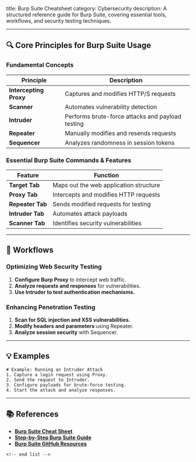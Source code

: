 title: Burp Suite Cheatsheet
category: Cybersecurity
description: A structured reference guide for Burp Suite, covering essential tools, workflows, and security testing techniques.

---

## 🔍 **Core Principles for Burp Suite Usage**

### **Fundamental Concepts**

| Principle                    | Description                                      |
| ---------------------------- | ------------------------------------------------ |
| **Intercepting Proxy** | Captures and modifies HTTP/S requests            |
| **Scanner**            | Automates vulnerability detection                |
| **Intruder**           | Performs brute-force attacks and payload testing |
| **Repeater**           | Manually modifies and resends requests           |
| **Sequencer**          | Analyzes randomness in session tokens            |

### **Essential Burp Suite Commands & Features**

| Feature                | Function                               |
| ---------------------- | -------------------------------------- |
| **Target Tab**   | Maps out the web application structure |
| **Proxy Tab**    | Intercepts and modifies HTTP requests  |
| **Repeater Tab** | Sends modified requests for testing    |
| **Intruder Tab** | Automates attack payloads              |
| **Scanner Tab**  | Identifies security vulnerabilities    |

---

## 🔄 **Workflows**

### **Optimizing Web Security Testing**

1. **Configure Burp Proxy** to intercept web traffic.
2. **Analyze requests and responses** for vulnerabilities.
3. **Use Intruder to test authentication mechanisms.**

### **Enhancing Penetration Testing**

1. **Scan for SQL injection and XSS vulnerabilities.**
2. **Modify headers and parameters** using Repeater.
3. **Analyze session security** with Sequencer.

---

## 💡 **Examples**

```plaintext
# Example: Running an Intruder Attack
1. Capture a login request using Proxy.  
2. Send the request to Intruder.  
3. Configure payloads for brute-force testing.  
4. Start the attack and analyze responses.  
```

---

## 📚 **References**

- **[Burp Suite Cheat Sheet](https://www.sans.org/posters/burp-suite-cheat-sheet/)**
- **[Step-by-Step Burp Suite Guide](https://www.comparitech.com/net-admin/burp-suite-cheat-sheet/)**
- **[Burp Suite GitHub Resources](https://github.com/xl7dev/BurpSuite/blob/master/CheatSheet.md)**

```
<!-- end list -->
```